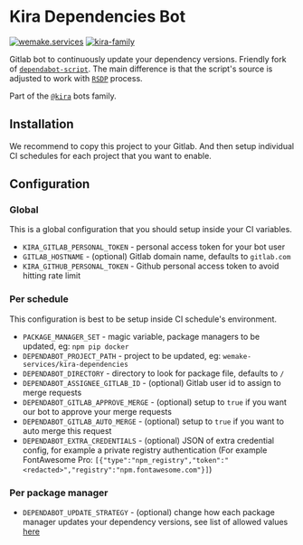 # Kira Dependencies Bot

[![wemake.services](https://img.shields.io/badge/%20-wemake.services-green.svg?label=%20&logo=data%3Aimage%2Fpng%3Bbase64%2CiVBORw0KGgoAAAANSUhEUgAAABAAAAAQCAMAAAAoLQ9TAAAABGdBTUEAALGPC%2FxhBQAAAAFzUkdCAK7OHOkAAAAbUExURQAAAAAAAAAAAAAAAAAAAAAAAAAAAAAAAP%2F%2F%2F5TvxDIAAAAIdFJOUwAjRA8xXANAL%2Bv0SAAAADNJREFUGNNjYCAIOJjRBdBFWMkVQeGzcHAwksJnAPPZGOGAASzPzAEHEGVsLExQwE7YswCb7AFZSF3bbAAAAABJRU5ErkJggg%3D%3D)](https://wemake.services)
[![kira-family](https://img.shields.io/badge/kira-family-pink.svg)](https://github.com/wemake-services/kira)

Gitlab bot to continuously update your dependency versions.
Friendly fork of [`dependabot-script`](https://github.com/dependabot/dependabot-script).
The main difference is that the script's source is adjusted to work with [`RSDP`](https://wemake.services/meta/rsdp) process.

Part of the [`@kira`](https://github.com/wemake-services/kira) bots family.

## Installation

We recommend to copy this project to your Gitlab.
And then setup individual CI schedules
for each project that you want to enable.

## Configuration

### Global

This is a global configuration that you should setup inside your CI variables.

- `KIRA_GITLAB_PERSONAL_TOKEN` - personal access token for your bot user
- `GITLAB_HOSTNAME` - (optional) Gitlab domain name, defaults to `gitlab.com`
- `KIRA_GITHUB_PERSONAL_TOKEN` - Github personal access token to avoid hitting rate limit

### Per schedule

This configuration is best to be setup inside CI schedule's environment.

- `PACKAGE_MANAGER_SET` - magic variable, package managers to be updated, eg: `npm pip docker`
- `DEPENDABOT_PROJECT_PATH` - project to be updated, eg: `wemake-services/kira-dependencies`
- `DEPENDABOT_DIRECTORY` - directory to look for package file, defaults to `/`
- `DEPENDABOT_ASSIGNEE_GITLAB_ID` - (optional) Gitlab user id to assign to merge requests
- `DEPENDABOT_GITLAB_APPROVE_MERGE` - (optional) setup to `true` if you want our bot to approve your merge requests
- `DEPENDABOT_GITLAB_AUTO_MERGE` - (optional) setup to `true` if you want to auto merge this request
- `DEPENDABOT_EXTRA_CREDENTIALS` - (optional) JSON of extra credential config, for example a private registry authentication (For example FontAwesome Pro: `[{"type":"npm_registry","token":"<redacted>","registry":"npm.fontawesome.com"}]`)

### Per package manager

- `DEPENDABOT_UPDATE_STRATEGY` - (optional) change how each package manager updates your dependency versions, see list of allowed values [here](https://github.com/wemake-services/kira-dependencies/issues/39)
